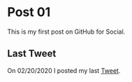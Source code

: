 # Post 01

This is my first post on GitHub for Social.

## Last Tweet

On 02/20/2020 I posted my last [Tweet](https://twitter.com/zmeriksen/status/1230534472627638273).
